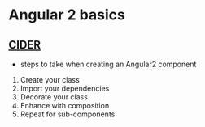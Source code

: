 # Angular 2 basics

## [CIDER](http://onehungrymind.com/cider-my-checklist-for-creating-angular-2-components/)
- steps to take when creating an Angular2 component

1. Create your class
2. Import your dependencies
3. Decorate your class
4. Enhance with composition
5. Repeat for sub-components


